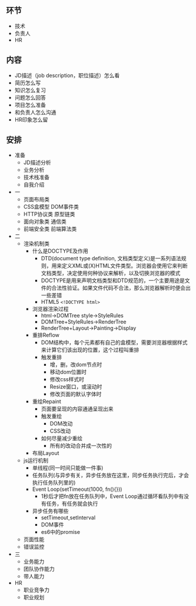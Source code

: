 ## 环节
* 技术
* 负责人
* HR

## 内容
* JD描述（job description，职位描述）怎么看
* 简历怎么写
* 知识怎么复习
* 问题怎么回答
* 项目怎么准备
* 和负责人怎么沟通
* HR印象怎么留

## 安排
* 准备
    * JD描述分析
    * 业务分析
    * 技术栈准备
    * 自我介绍
* 一
    * 页面布局类
    * CSS盒模型 DOM事件类
    * HTTP协议类 原型链类
    * 面向对象类 通信类
    * 前端安全类 前端算法类
* 二
    * 渲染机制类
        + 什么是DOCTYPE及作用
            * DTD(document type definition, 文档类型定义)是一系列语法规则，用来定义XML或(X)HTML文件类型。浏览器会使用它来判断文档类型，决定使用何种协议来解析，以及切换浏览器的模式
            * DOCTYPE是用来声明文档类型和DTD规范的，一个主要用途是文件的合法性验证。如果文件代码不合法，那么浏览器解析时便会出一些差错
            * HTML5 `<!DOCTYPE html>`
        + 浏览器渲染过程
            * html->DOMTree style->StyleRules
            * DOMTree+StyleRules->RenderTree
            * RenderTree+Layout->Painting->Display
        + 重排Reflow
            * DOM结构中，每个元素都有自己的盒模型，需要浏览器根据样式来计算它们该出现的位置，这个过程叫重排
            * 触发重排
                - 增，删，改dom节点时
                - 移动dom位置时
                - 修改css样式时
                - Resize窗口，或滚动时
                - 修改页面的默认字体时
        + 重绘Repaint
            * 页面要呈现的内容通通呈现出来
            * 触发重绘
                - DOM改动
                - CSS改动
            * 如何尽量减少重绘
                - 所有的改动合并成一次性的
        + 布局Layout
    * js运行机制
        + 单线程(同一时间只能做一件事)
        + 任务队列(与异步有关，异步任务放在这里，同步任务执行完后，才会执行任务队列里的)
        + Event Loop(setTimeout(1000, fn(){}))
            * 1秒后才把fn放在任务队列中，Event Loop通过循环看队列中有没有任务，有任务就会执行
        + 异步任务有哪些
            * setTimeout,setInterval
            * DOM事件
            * es6中的promise
    * 页面性能
    * 错误监控
* 三
    * 业务能力
    * 团队协作能力
    * 带人能力
* HR
    * 职业竞争力
    * 职业规划